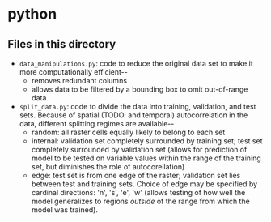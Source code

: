# python

## Files in this directory
* `data_manipulations.py`: code to reduce the original data set to make it more computationally efficient--
  * removes redundant columns
  * allows data to be filtered by a bounding box to omit out-of-range data
* `split_data.py`: code to divide the data into training, validation, and test sets.  Because of spatial (TODO: and temporal) autocorrelation in the data, different splitting regimes are available--
  * random: all raster cells equally likely to belong to each set
  * internal: validation set completely surrounded by training set; test set completely surrounded by validation set (allows for prediction of model to be tested on variable values within the range of the training set, but diminishes the role of autocorellation)
  * edge: test set is from one edge of the raster; validation set lies between test and training sets. Choice of edge may be specified by cardinal directions: 'n', 's', 'e', 'w' (allows testing of how well the model generalizes to regions _outside_ of the range from which the model was trained).
